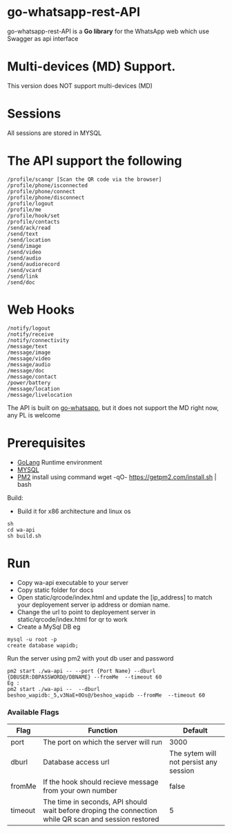 # go-whatsapp-rest-API
go-whatsapp-rest-API is a **Go library** for the WhatsApp web which use Swagger as api interface

# Multi-devices (MD) Support.
This version does NOT support multi-devices (MD)

# Sessions 
All sessions are stored in MYSQL

# The API support the following
```
​/profile​/scanqr [Scan the QR code via the browser]
​/profile​/phone​/isconnected
​/profile​/phone​/connect
​/profile​/phone​/disconnect
​/profile​/logout
​/profile​/me
​/profile​/hook​/set
​/profile​/contacts
​/send​/ack​/read
​/send​/text
​/send​/location
​/send​/image
​/send​/video
​/send​/audio
​/send​/audiorecord
​/send​/vcard
​/send​/link
​/send​/doc
```
# Web Hooks

```
/notify​/logout
/notify​/receive
/notify​/connectivity
/message​/text
/message​/image
/message​/video
/message​/audio
/message​/doc
/message​/contact
/power​/battery
/message​/location
/message​/livelocation
```

The API is built on [go-whatsapp], but it does not support the MD right now, any PL is welcome

[go-whatsapp]: https://github.com/Rhymen/go-whatsapp

# Prerequisites

  - [GoLang](https://golang.org/doc/install) Runtime environment 
  - [MYSQL](https://www.mysql.com/downloads/) 
  - [PM2](https://pm2.keymetrics.io/) install using command 
  wget -qO- https://getpm2.com/install.sh | bash


Build:
  - Build it for x86 architecture and linux os
  
```
sh
cd wa-api
sh build.sh
```

# Run
 - Copy wa-api executable to your server
 - Copy static folder for docs
 - Open static/qrcode/index.html and update the [ip_address] to match your deployement server ip address or domian name.
 - Change the url to point to deployement server in static/qrcode/index.html for qr to work
 - Create a MySql DB eg

 ```
mysql -u root -p
create database wapidb;
```
Run the server using pm2 with yout db user and password
```
pm2 start ./wa-api -- --port {Port Name} --dburl {DBUSER:DBPASSWORD@/DBNAME} --fromMe  --timeout 60
Eg :
pm2 start ./wa-api --  --dburl beshoo_wapidb:_5,v3NaE+0Os@/beshoo_wapidb --fromMe  --timeout 60
```

### Available Flags

| Flag | Function | Default|
| ------ | ------ |--------|
| port | The port on which the server will run | 3000 |
| dburl | Database access url |The sytem will not persist any session|
| fromMe | If the hook should recieve message from your own number | false|
| timeout | The time in seconds, API should wait before droping the connection while QR scan and session restored | 5 |
